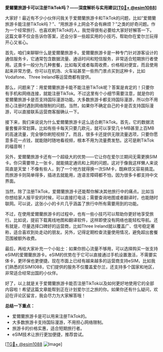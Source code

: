**愛爾蘭旅游卡可以注册TikTok吗？——深度解析与实用建议[[TG💪+ @esim1088](https://t.me/s/esim1088)]**

大家好！最近有不少小伙伴问我关于爱爾蘭旅游卡和TikTok的问题，比如“爱爾蘭旅游卡能注册TikTok吗？”、“用旅游卡上网会不会有麻烦？”之类的好奇问题。作为一个经常旅行、也喜欢刷TikTok的人，我觉得很有必要给大家好好解答一下。这篇文章不仅会告诉你答案，还会分享一些超实用的小技巧，帮助你在爱尔兰玩得开心又省心。

首先，咱们来聊聊什么是爱爾蘭旅游卡。爱爾蘭旅游卡是一种专门针对游客设计的通信服务卡，它通常包含数据流量、通话时间和短信服务，非常适合短期旅行者使用。这类卡一般分为几种套餐，比如每天或者每周收费，价格相对便宜，而且使用起来非常方便。你可以在机场、火车站甚至一些热门景点买到这种卡，比如Vodafone、Three Ireland等运营商都有提供。

那么，问题来了：用爱爾蘭旅游卡能不能注册TikTok呢？答案是肯定的！只要你有手机和网络连接，就能注册TikTok。不过这里有个小细节需要注意，就是你的爱爾蘭旅游卡是否支持国际漫游功能。大多数旅游卡都支持国际漫游，所以你不用担心注册时遇到网络限制的问题。当然，如果你不确定自己的卡是否支持国际漫游，可以直接联系运营商客服确认一下。

接下来，我们来说说为什么爱爾蘭旅游卡这么适合刷TikTok。首先，它的数据流量套餐非常划算。比如有些卡每天只要几欧元，就可以享受几十MB甚至上百MB的高速流量，完全够你刷短视频了。而且，很多卡还提供无限流量选项，只要你愿意多花一点钱，就能随时随地看视频，根本不用为流量费发愁。这可是刷TikTok的福音啊！

另外，爱爾蘭旅游卡还有一个超级大的优势——它让你在爱尔兰期间无需更换SIM卡。你只需要带上一张卡，就能搞定通讯和上网的问题。这对于像我这样懒人来说简直是天堂！不像有些人，到了一个地方就得换一次SIM卡，既麻烦又容易搞混。而旅游卡则简单得多，插进去就能用，连语言障碍都不怕，因为很多卡都支持中文界面。

当然，除了注册TikTok，爱爾蘭旅游卡还能帮你解决其他旅行中的痛点。比如当你想给家人报平安的时候，可以直接打电话；需要查询地图或者翻译时，也能随时联网。可以说，这张小小的卡片几乎涵盖了旅行中所有需要用到的功能。

不过，在使用爱爾蘭旅游卡的过程中，也有一些小技巧可以帮助你更好地享受旅行。比如说，提前下载离线地图和翻译软件，这样即使没有网络也能轻松导航。还有就是，尽量选择口碑好的运营商，比如Three Ireland就以覆盖广、信号稳定著称，适合喜欢到处走动的朋友。另外，记得定期检查流量使用情况，避免超出套餐范围被额外收费。

最后，再给大家补充一个小贴士：如果你担心流量不够用，可以选择购买一张支持eSIM的爱爾蘭旅游卡。eSIM的优势在于它可以直接通过手机设置激活，不需要实体卡，更环保也更便捷。现在市面上已经有越来越多的运营商支持eSIM，比如我们熟悉的ESIM1088，它们提供的服务不仅覆盖爱尔兰，还支持多个国家和地区，非常适合经常出国的小伙伴。

好了，以上就是关于爱爾蘭旅游卡能否注册TikTok以及如何更好地使用它的全部内容啦！希望这篇文章能帮到正在计划爱尔兰之旅的你。如果你还有什么疑问，欢迎在评论区留言，我会尽力为大家解答哦！

**总结一下重点：**
- 爱爾蘭旅游卡是可以用来注册TikTok的。
- 大多数旅游卡支持国际漫游，不用担心网络限制。
- 旅游卡的价格实惠，适合短期旅行者。
- eSIM技术让旅行更加便捷，推荐尝试。

[[TG💪+ @esim1088](https://t.me/s/esim1088) ![Image](https://i.postimg.cc/4NQfJmqS/Snipaste-2025-05-13-00-14-12.png)]